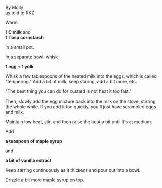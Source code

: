 By Molly  
as told to RKZ

Warm

**1 C milk** and<br>
**1 Tbsp cornstarch**<br>

in a small pot.

In a separate bowl, whisk

**1 egg + 1 yolk**.

Whisk a few tablespoons of the heated milk into the eggs, which is called "tempering." Add a bit of milk, keep stirring, add a bit more, etc.

"The best thing you can do for custard is not heat it too fast."

Then, slowly add the egg mixture back into the milk on the stove, stirring the whole while. If you add it too quickly, you'll just have scrambled eggs and milk.

Maintain low heat, stir, and then raise the heat a bit until it's at medium.

Add

**a teaspoon of maple syrup**

and 

**a bit of vanilla extract**.

Keep stirring continuously as it thickens and pour out into a bowl.

Drizzle a bit more maple syrup on top.
